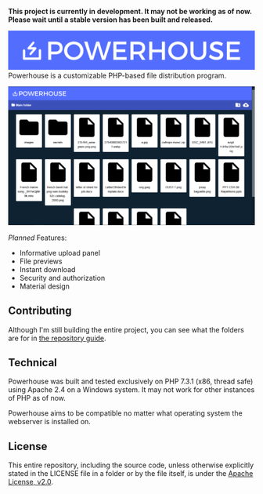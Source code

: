 **This project is currently in development. It may not be working as of now. Please wait until a stable version has been built and released.**

![Powerhouse banner](https://raw.githubusercontent.com/ChlodAlejandro/powerhouse/master/images/powerhouse-banner-narrow-on_blue.png)
Powerhouse is a customizable PHP-based file distribution program.

![Demonstration picture](https://raw.githubusercontent.com/ChlodAlejandro/powerhouse/master/images/screenshots/demo.png)

*Planned* Features:
* Informative upload panel
* File previews
* Instant download
* Security and authorization
* Material design

## Contributing
Although I'm still building the entire project, you can see what the folders are for in [the repository guide](https://github.com/ChlodAlejandro/powerhouse/blob/master/WHAT-IS-THIS-FOR.md).

## Technical
Powerhouse was built and tested exclusively on PHP 7.3.1 (x86, thread safe) using Apache 2.4 on a Windows system. It may not work for other instances of PHP as of now.

Powerhouse aims to be compatible no matter what operating system the webserver is installed on.

## License 
This entire repository, including the source code, unless otherwise explicitly stated in the LICENSE file in a folder or by the file itself, is under the [Apache License, v2.0](https://github.com/ChlodAlejandro/powerhouse/blob/master/LICENSE).